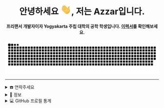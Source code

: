 <div align="center">
  <h1>
    안녕하세요 <img width="35" src="https://github.com/1999AZZAR/1999AZZAR/blob/main/resources/img/waving.gif" alt="waving hand">, 저는 Azzar입니다.
  </h1>
  <h4>
    프리랜서 개발자이자 Yogyakarta 주립 대학의 공학 학생입니다. 
    <a href="https://github.com/1999AZZAR/1999AZZAR/blob/main/assets/doc/azzar_resume.pdf" target="_blank">이력서</a>를 확인해보세요.
  </h4>
  <a href="https://1999azzar.github.io/1999AZZAR/">
    <img src="https://github.com/1999AZZAR/1999AZZAR/blob/main/resources/img/grid-snake.svg" alt="뱀 이미지">
  </a>
</div>
<hr>
<details>
  <summary>☎️ 연락주세요</summary>
  <div align="center">
    <h2>나에게 연락하려면 다음을 사용하세요:</h2>
    <p>
      <a href="mailto:dugyeon@gmail.com" target="_blank"><img src="https://img.shields.io/badge/gmail-EA4335.svg?style=for-the-badge&logo=gmail&logoColor=white" alt="Gmail"></a>
      <a href="https://instagram.com/wodnr_h" target="_blank"><img src="https://img.shields.io/badge/instagram-E4405F.svg?style=for-the-badge&logo=Instagram&logoColor=white" alt="Instagram"></a>
    </p>
  </div>
</details>
<details>
  <summary>🧮 정보</summary>
  <div align="center">
    <h2>이 계정에 관하여</h2>
    <p>
      <a href="https://github.com/1999AZZAR" target="_blank"><img src="https://komarev.com/ghpvc/?username=1999AZZAR&style=for-the-badge&label=PROFILE+VIEWS" alt="조회수"></a>
      <a href="https://1999azzar.github.io/1999AZZAR/" target="_blank"><img src="https://img.shields.io/website?down_message=offline&style=for-the-badge&up_message=online&url=https://1999azzar.github.io/1999AZZAR/" alt="웹사이트 상태"></a>
    </p>
    <p>
      <a href="https://www.codefactor.io/repository/github/1999AZZAR/1999AZZAR/overview/main" target="_blank"><img src="https://www.codefactor.io/repository/github/1999AZZAR/1999AZZAR/badge/main" alt="CodeFactor"></a>
      <a href="https://github.com/1999AZZAR" target="_blank"><img src="https://github.com/1999AZZAR/1999AZZAR/actions/workflows/pages/pages-build-deployment/badge.svg" alt="페이지 생성 상태"></a>
    </p>
    <p>
      <a href="https://github.com/1999AZZAR" target="_blank"><img src="https://img.shields.io/github/license/1999AZZAR/1999AZZAR?color=purple&style=for-the-badge" alt="라이센스"></a>
      <a href="https://github.com/1999AZZAR" target="_blank"><img src="https://forthebadge.com/images/badges/works-on-my-machine.svg" alt="작동 여부"></a>
    </p>
  </div>
</details>
<details>
  <summary>💻 GitHub 프로필 통계</summary>
  <div align="center">
    <h2>Github 통계</h2>
    <details>
      <summary>언어</summary>
      <p>
        <a href="https://github.com/1999AZZAR">
          <img src="https://github-readme-stats.vercel.app/api/top-langs/?username=1999AZZAR&langs_count=6&theme=gruvbox&layout=compact&hide_border=true" alt="상위 언어">
        </a>
        <a href="https://github.com/1999AZZAR">
          <img width="45%" src="https://github-profile-summary-cards.vercel.app/api/cards/repos-per-language?username=1999azzar&theme=gruvbox&layout=compact&hide_border=true" alt="Repo별 인기 언어">
          <img width="45%" src="https://github-profile-summary-cards.vercel.app/api/cards/most-commit-language?username=1999azzar&theme=gruvbox&layout=compact&hide_border=true" alt="커밋별 인기 언어">
        </a>
      </p>
    </details>
    <details>
      <summary>통계</summary>
      <p>
        <a href="https://github.com/1999AZZAR">
          <img width="49.5%" src="https://github-readme-stats.vercel.app/api?username=1999AZZAR&show_icons=true&theme=gruvbox&hide_border=true" alt="GitHub Stats">
          <img width="49.5%" src="https://github-readme-streak-stats.herokuapp.com/?user=1999AZZAR&theme=gruvbox&hide_border=true" alt="GitHub Streak">
        </a>
      </p>
    </details>
  </div>
</details>
